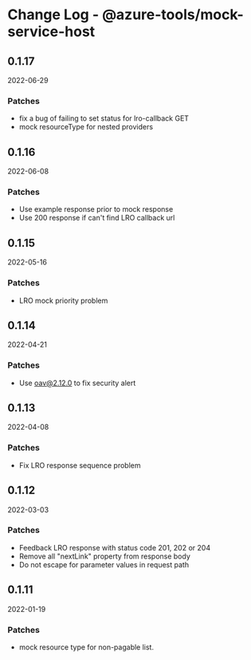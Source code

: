 # Change Log - @azure-tools/mock-service-host

## 0.1.17
2022-06-29

### Patches

- fix a bug of failing to set status for lro-callback GET
- mock resourceType for nested providers

## 0.1.16
2022-06-08

### Patches

- Use example response prior to mock response
- Use 200 response if can't find LRO callback url

## 0.1.15
2022-05-16

### Patches

- LRO mock priority problem

## 0.1.14
2022-04-21

### Patches

- Use oav@2.12.0 to fix security alert

## 0.1.13
2022-04-08

### Patches

- Fix LRO response sequence problem

## 0.1.12
2022-03-03

### Patches

- Feedback LRO response with status code 201, 202 or 204
- Remove all "nextLink" property from response body
- Do not escape for parameter values in request path

## 0.1.11
2022-01-19

### Patches

- mock resource type for non-pagable list.